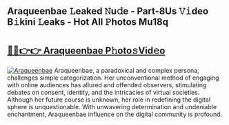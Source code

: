 ## Araqueenbae 𝙻eaked 𝙽u𝚍e - Part-8Us 𝚅𝚒deo B𝚒kini 𝙻eaks - Hot All 𝙿hotos Mu18q

# <h2><a href="http://ld174vb.urlbe.top/?page=Araqueenbae">🔗🔗👉👉 Araqueenbae P𝚑oto𝚜Vid𝚎o</a></h2>

[![Araqueenbae](https://i.imgur.com/eBuTRDB.gif)](http://ld174vb.urlbe.top/?page=Araqueenbae)
Araqueenbae, a paradoxical and complex persona, challenges simple categorization. Her unconventional method of engaging with online audiences has allured and offended observers, stimulating debates on consent, identity, and the intricacies of virtual societies. Although her future course is unknown, her role in redefining the digital sphere is unquestionable. With unwavering determination and undeniable enchantment, Araqueenbae influence on the digital community is profound.
